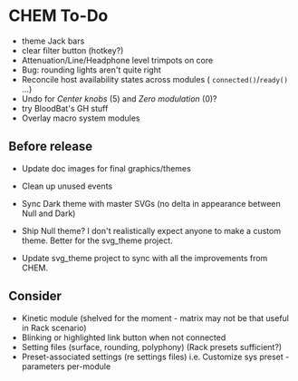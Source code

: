 # CHEM To-Do

- theme Jack bars
- clear filter button (hotkey?)
- Attenuation/Line/Headphone level trimpots on core
- Bug: rounding lights aren't quite right
- Reconcile host availability states across modules ( `connected()`/`ready()` ...)
- Undo for _Center knobs_ (5) and _Zero modulation_ (0)?
- try BloodBat's GH stuff
- Overlay macro system modules

## Before release

- Update doc images for final graphics/themes

- Clean up unused events

- Sync Dark theme with master SVGs (no delta in appearance between Null and Dark)

- Ship Null theme? I don't realistically expect anyone to make a custom theme.
  Better for the svg_theme project.

- Update svg_theme project to sync with all the improvements from CHEM.

## Consider

- Kinetic module (shelved for the moment - matrix may not be that useful in Rack scenario)
- Blinking or highlighted link button when not connected
- Setting files (surface, rounding, polyphony) (Rack presets sufficient?)
- Preset-associated settings (re settings files) i.e. Customize sys preset - parameters per-module
